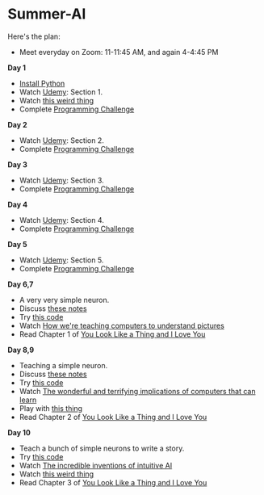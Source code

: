 # Summer-AI

Here's the plan:

- Meet everyday on Zoom: 11-11:45 AM, and again 4-4:45 PM

**Day 1**
- [Install Python](https://www.python.org/downloads/)
- Watch [Udemy](https://www.udemy.com/course/teach-your-kids-to-code/): Section 1.
- Watch [this weird thing](https://vimeo.com/132700334)
- Complete [Programming Challenge](/stuff/Part-1/)

**Day 2**
- Watch [Udemy](https://www.udemy.com/course/teach-your-kids-to-code/): Section 2.
- Complete [Programming Challenge](/stuff/Part-2/)

**Day 3**
- Watch [Udemy](https://www.udemy.com/course/teach-your-kids-to-code/): Section 3.
- Complete [Programming Challenge](/stuff/Part-3/)

**Day 4**
- Watch [Udemy](https://www.udemy.com/course/teach-your-kids-to-code/): Section 4.
- Complete [Programming Challenge](/stuff/Part-4/)

**Day 5**
- Watch [Udemy](https://www.udemy.com/course/teach-your-kids-to-code/): Section 5.
- Complete [Programming Challenge](/stuff/Part-5/)

**Day 6,7**
- A very very simple neuron.
- Discuss [these notes](/stuff/Part-6-7/simple_neuron.pdf)
- Try [this code](/stuff/Part-6-7/simple_neuron.ipynb)
- Watch [How we're teaching computers to understand pictures](https://www.ted.com/talks/fei_fei_li_how_we_re_teaching_computers_to_understand_pictures?utm_campaign=tedspread&utm_medium=referral&utm_source=tedcomshare)
- Read Chapter 1 of [You Look Like a Thing and I Love You](https://www.amazon.com/You-Look-Like-Thing-Love/dp/0316525243)

**Day 8,9**
- Teaching a simple neuron.
- Discuss [these notes](/stuff/Part-8-9/train_the_simple_neuron.pdf)
- Try [this code](/stuff/Part-8-9/train_the_simple_neuron.ipynb)
- Watch [The wonderful and terrifying implications of computers that can learn](https://www.ted.com/talks/jeremy_howard_the_wonderful_and_terrifying_implications_of_computers_that_can_learn?utm_campaign=tedspread&utm_medium=referral&utm_source=tedcomshare)
- Play with [this thing](http://playground.tensorflow.org/#activation=tanh&batchSize=10&dataset=gauss&regDataset=reg-plane&learningRate=0.03&regularizationRate=0&noise=0&networkShape=&seed=0.05914&showTestData=false&discretize=false&percTrainData=50&x=true&y=true&xTimesY=false&xSquared=false&ySquared=false&cosX=false&sinX=false&cosY=false&sinY=false&collectStats=false&problem=classification&initZero=false&hideText=false)
- Read Chapter 2 of [You Look Like a Thing and I Love You](https://www.amazon.com/You-Look-Like-Thing-Love/dp/0316525243)

**Day 10**
- Teach a bunch of simple neurons to write a story.
- Try [this code](/stuff/Part-10/AI_Essay_Writer.ipynb)
- Watch [The incredible inventions of intuitive AI](https://www.ted.com/talks/maurice_conti_the_incredible_inventions_of_intuitive_ai/up-next?referrer=playlist-talks_on_artificial_intelligen)
- Watch [this weird thing](https://vimeo.com/132700334)
- Read Chapter 3 of [You Look Like a Thing and I Love You](https://www.amazon.com/You-Look-Like-Thing-Love/dp/0316525243)
